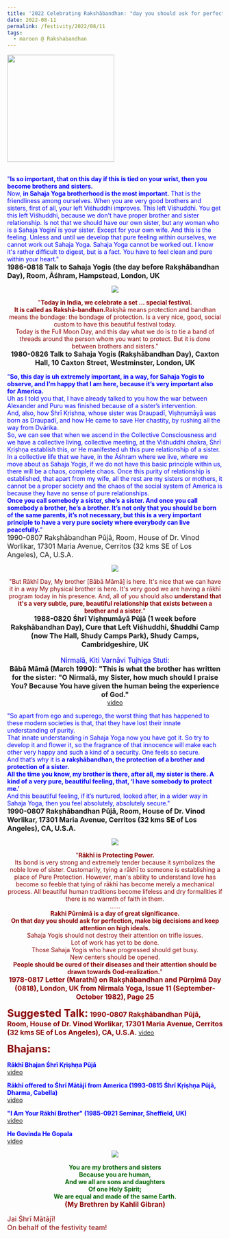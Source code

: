 ```yaml
---
title: '2022 Celebrating Rakshābandhan: "day you should ask for perfection, make big decisions and keep attention on high ideals." '
date: 2022-08-11
permalink: /festivity/2022/08/11
tags:
  - maroon @ Rakshabandhan
---
```


<div style="text-align: left"><img src="/images/image1.png" width="250" /></div><br>

<p>
<font color="blue">"<b>Is so important, that on this day if this is tied on your wrist, then you become brothers and sisters.</b><br>
Now, <b>in Sahaja Yoga brotherhood is the most important.</b> That is the friendliness among ourselves. When you are very good brothers and sisters, first of all, your left Viśhuddhi improves. This left Viśhuddhi. You get this left Viśhuddhi, because we don't have proper brother and sister relationship. Is not that we should have our own sister, but any woman who is a Sahaja Yoginī is your sister. Except for your own wife. And this is the feeling. Unless and until we develop that pure feeling within ourselves, we cannot work out Sahaja Yoga. Sahaja Yoga cannot be worked out. I know it's rather difficult to digest, but is a fact. You have to feel clean and pure within your heart."</font><br>
<font size="+0"><b>1986-0818 Talk to Sahaja Yogis (the day before Rakṣhābandhan Day), Room, Āśhram, Hampstead, London, UK</b></font>
</p>

<div style="text-align: center"><img src="/images/image999.png" /></div>

<p style="text-align:center;">
<font color="DarkRed">"<b>Today in India, we celebrate a set ... special festival.<br>
It is called as Rakshā-bandhan.</b>Rakṣhā means protection and bandhan means the bondage: the bondage of protection. Is a very nice, good, social custom to have this beautiful festival today.<br>
Today is the Full Moon Day, and this day what we do is to tie a band of threads around the person whom you want to protect. But it is done between brothers and sisters."</font><br>
<font size="+0"><b>1980-0826 Talk to Sahaja Yogis (Rakṣhābandhan Day), Caxton Hall, 10 Caxton Street, Westminster, London, UK</b></font>
</p>

<p>
<font color="blue">"<b>So, this day is uh extremely important, in a way, for Sahaja Yogis to observe, and I’m happy that I am here, because it’s very important also for America.</b><br>
Uh as I told you that, I have already talked to you how the war between Alexander and Puru was finished because of a sister’s intervention.<br>
And, also, how Śhrī Kṛiṣhṇa, whose sister was Draupadī, Viṣhṇumāyā was born as Draupadī, and how He came to save Her chastity, by rushing all the way from Dvārika.<br>
So, we can see that when we ascend in the Collective Consciousness and we have a collective living, collective meeting, at the Viśhuddhi chakra, Śhrī Kṛiṣhṇa establish this, or He manifested uh this pure relationship of a sister.<br>
In a collective life that we have, in the Āśhram where we live, where we move about as Sahaja Yogis, if we do not have this basic principle within us, there will be a chaos, complete chaos. Once this purity of relationship is established, that apart from my wife, all the rest are my sisters or mothers, it cannot be a proper society and the chaos of the social system of America is because they have no sense of pure relationships.<br>
<b>Once you call somebody a sister, she’s a sister. And once you call somebody a brother, he’s a brother. It’s not only that you should be born of the same parents, it’s not necessary, but this is a very important principle to have a very pure society where everybody can live peacefully.</b>"</font><br>
<font size="+0">1990-0807 Rakṣhābandhan Pūjā, Room, House of Dr. Vinod Worlikar, 17301 Maria Avenue, Cerritos (32 kms SE of Los Angeles), CA, U.S.A.<b></b></font>
</p>

<div style="text-align: center"><img src="/images/image1000.png" /></div>

<p style="text-align:center;">
<font color="DarkRed">"But Rākhī Day, My brother [Bābā Māmā] is here. It's nice that we can have it in a way My physical brother is here. It's very good we are having a rākhī program today in his presence. And, all of you should also <b>understand that it's a very subtle, pure, beautiful relationship that exists between a brother and a sister.</b>"</font><br>
<font size="+0"><b>1988-0820 Śhrī Viṣhṇumāyā Pūjā (1 week before Rakṣhābandhan Day), Cure that Left Viśhuddhi, Śhuddhi Camp (now The Hall, Shudy Camps Park), Shudy Camps, Cambridgeshire, UK</b></font><br>
<br>
<font color="blue"><font size="+0">Nirmalā, Kiti Varnāvi Tujhiga Stuti:</font></font><br>
<font size="+0"><b>Bābā Māmā (March 1990): "This is what the brother has written for the sister:
"O Nirmalā, my Sister, how much should I praise You? Because You have given the human being the experience of God."</b></font><br>
<a href="https://seven-teams.github.io/Videos_Links.html">video</a>
</p>

<p>
<font color="blue">"So apart from ego and superego, the worst thing that has happened to these modern societies is that, that they have lost their innate understanding of purity.<br>
That innate understanding in Sahaja Yoga now you have got it. So try to develop it and flower it, so the fragrance of that innocence will make each other very happy and such a kind of a security. One feels so secure.<br>
And that’s why it is <b>a rakṣhābandhan, the protection of a brother and protection of a sister.<br>
All the time you know, my brother is there, after all, my sister is there. A kind of a very pure, beautiful feeling, that, ‘I have somebody to protect me.’</b><br>
And this beautiful feeling, if it’s nurtured, looked after, in a wider way in Sahaja Yoga, then you feel absolutely, absolutely secure."</font><br>
<font size="+0"><b>1990-0807 Rakṣhābandhan Pūjā, Room, House of Dr. Vinod Worlikar, 17301 Maria Avenue, Cerritos (32 kms SE of Los Angeles), CA, U.S.A.</b></font>
</p>

<div style="text-align: center"><img src="/images/image1001.png" /></div>

<p style="text-align:center;">
<font color="DarkRed">"<b>Rākhī is Protecting Power.</b><br> 
Its bond is very strong and extremely tender because it symbolizes the noble love of sister. Customarily, tying a rākhī to someone is establishing a place of Pure Protection. However, man's ability to understand love has become so feeble that tying of rākhī has become merely a mechanical process. All beautiful human traditions become lifeless and dry formalities if there is no warmth of faith in them.<br>
......<br>
<b>Rakhi Pūrnimā is a day of great significance.<br>
On that day you should ask for perfection, make big decisions and keep attention on high ideals.</b><br>
Sahaja Yogis should not destroy their attention on trifle issues.<br>
Lot of work has yet to be done.<br>
Those Sahaja Yogis who have progressed should get busy.<br>
New centers should be opened.<br>
<b>People should be cured of their diseases and their attention should be drawn towards God-realization.</b>"<br> 
<font size="+0"><b>1978-0817 Letter (Marathi) on Rakṣhābandhan and Pūrṇimā Day (0818), London, UK from Nirmala Yoga, Issue 11 (September-October 1982), Page 25</b></font>
</p>

<font size="+2"><b>Suggested Talk:</b></font> 
<font size="+0"><b>1990-0807 Rakṣhābandhan Pūjā, Room, House of Dr. Vinod Worlikar, 17301 Maria Avenue, Cerritos (32 kms SE of Los Angeles), CA, U.S.A.</b></font>
<a href="https://vimeo.com/545775094"> video</a><br>

<font size="+2"><b>Bhajans:</b></font>

<p>
<font color="blue"><b>Rākhī Bhajan Śhrī Kṛiṣhṇa Pūjā</b></font><br>
<a href="https://seven-teams.github.io/Videos_Links.html">video</a>
</p>

<p>
<font color="blue"><b>Rākhī offered to Śhrī Mātājī from America (1993-0815 Śhrī Kṛiṣhṇa Pūjā, Dharma, Cabella)</b></font><br>
<a href="https://seven-teams.github.io/Videos_Links.html">video</a>
</p>
 
<p>
<font color="blue"><b>"I Am Your Rākhī Brother" (1985-0921 Seminar, Sheffield, UK)</b></font><br>
<a href="https://seven-teams.github.io/Videos_Links.html">video</a>
</p>

<p>
<font color="blue"><b>He Govinda He Gopala</b></font><br>
<a href="https://seven-teams.github.io/Videos_Links.html">video</a>
</p>

<div style="text-align: center"><img src="/images/image1002.png" /></div>

<p style="text-align:center;">
<font color="DarkGreen"><b>You are my brothers and sisters<br>
Because you are human,<br>
And we all are sons and daughters<br>
Of one Holy Spirit;<br>
We are equal and made of the same Earth.</b></font><br>
<font size="+0"><b>(My Brethren by Kahlil Gibran)</b></font>
</p>

<p>
<font size="+0">Jai Śhrī Mātājī!<br>
On behalf of the festivity team!</font>
</p>